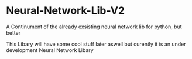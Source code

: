 # Neural-Network-Lib-V2
A Continument of the already exsisting neural network lib for python, but better

This Libary will have some cool stuff later aswell but curently it is an under development Neural Network Libary
